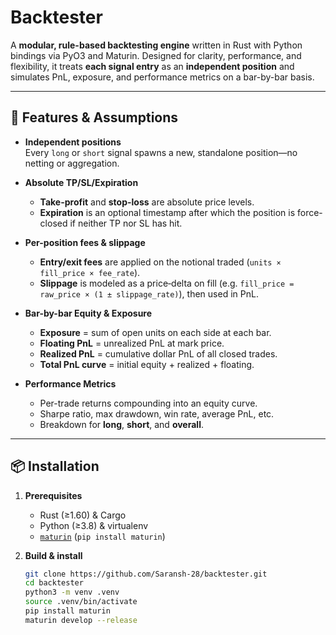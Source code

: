 # Backtester

A **modular, rule-based backtesting engine** written in Rust with Python bindings via PyO3 and Maturin. Designed for clarity, performance, and flexibility, it treats **each signal entry** as an **independent position** and simulates PnL, exposure, and performance metrics on a bar-by-bar basis.

---

## 🚀 Features & Assumptions

- **Independent positions**  
  Every `long` or `short` signal spawns a new, standalone position—no netting or aggregation.

- **Absolute TP/SL/Expiration**  
  - **Take-profit** and **stop-loss** are absolute price levels.  
  - **Expiration** is an optional timestamp after which the position is force-closed if neither TP nor SL has hit.

- **Per-position fees & slippage**  
  - **Entry/exit fees** are applied on the notional traded (`units × fill_price × fee_rate`).  
  - **Slippage** is modeled as a price‐delta on fill (e.g. `fill_price = raw_price × (1 ± slippage_rate)`), then used in PnL.

- **Bar-by-bar Equity & Exposure**  
  - **Exposure** = sum of open units on each side at each bar.  
  - **Floating PnL** = unrealized PnL at mark price.  
  - **Realized PnL** = cumulative dollar PnL of all closed trades.  
  - **Total PnL curve** = initial equity + realized + floating.

- **Performance Metrics**  
  - Per-trade returns compounding into an equity curve.  
  - Sharpe ratio, max drawdown, win rate, average PnL, etc.  
  - Breakdown for **long**, **short**, and **overall**.

---

## 📦 Installation

1. **Prerequisites**  
   - Rust (≥1.60) & Cargo  
   - Python (≥3.8) & virtualenv  
   - [`maturin`](https://github.com/PyO3/maturin) (`pip install maturin`)

2. **Build & install**  
   ```bash
   git clone https://github.com/Saransh-28/backtester.git
   cd backtester
   python3 -m venv .venv
   source .venv/bin/activate
   pip install maturin
   maturin develop --release
